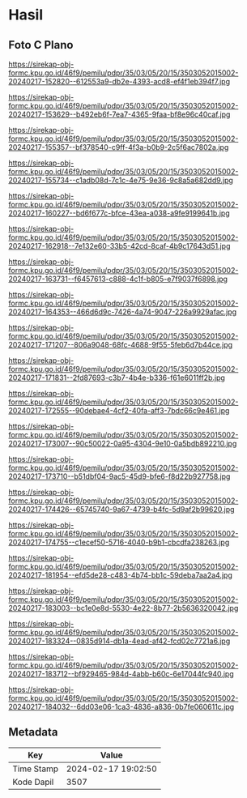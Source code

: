 # Hasil

## Foto C Plano

https://sirekap-obj-formc.kpu.go.id/46f9/pemilu/pdpr/35/03/05/20/15/3503052015002-20240217-152820--612553a9-db2e-4393-acd8-ef4f1eb394f7.jpg

https://sirekap-obj-formc.kpu.go.id/46f9/pemilu/pdpr/35/03/05/20/15/3503052015002-20240217-153629--b492eb6f-7ea7-4365-9faa-bf8e96c40caf.jpg

https://sirekap-obj-formc.kpu.go.id/46f9/pemilu/pdpr/35/03/05/20/15/3503052015002-20240217-155357--bf378540-c9ff-4f3a-b0b9-2c5f6ac7802a.jpg

https://sirekap-obj-formc.kpu.go.id/46f9/pemilu/pdpr/35/03/05/20/15/3503052015002-20240217-155734--c1adb08d-7c1c-4e75-9e36-9c8a5a682dd9.jpg

https://sirekap-obj-formc.kpu.go.id/46f9/pemilu/pdpr/35/03/05/20/15/3503052015002-20240217-160227--bd6f677c-bfce-43ea-a038-a9fe9199641b.jpg

https://sirekap-obj-formc.kpu.go.id/46f9/pemilu/pdpr/35/03/05/20/15/3503052015002-20240217-162918--7e132e60-33b5-42cd-8caf-4b9c17643d51.jpg

https://sirekap-obj-formc.kpu.go.id/46f9/pemilu/pdpr/35/03/05/20/15/3503052015002-20240217-163731--f6457613-c888-4c1f-b805-e7f9037f6898.jpg

https://sirekap-obj-formc.kpu.go.id/46f9/pemilu/pdpr/35/03/05/20/15/3503052015002-20240217-164353--466d6d9c-7426-4a74-9047-226a9929afac.jpg

https://sirekap-obj-formc.kpu.go.id/46f9/pemilu/pdpr/35/03/05/20/15/3503052015002-20240217-171207--806a9048-68fc-4688-9f55-5feb6d7b44ce.jpg

https://sirekap-obj-formc.kpu.go.id/46f9/pemilu/pdpr/35/03/05/20/15/3503052015002-20240217-171831--2fd87693-c3b7-4b4e-b336-f61e6011ff2b.jpg

https://sirekap-obj-formc.kpu.go.id/46f9/pemilu/pdpr/35/03/05/20/15/3503052015002-20240217-172555--90debae4-4cf2-40fa-aff3-7bdc66c9e461.jpg

https://sirekap-obj-formc.kpu.go.id/46f9/pemilu/pdpr/35/03/05/20/15/3503052015002-20240217-173007--90c50022-0a95-4304-9e10-0a5bdb892210.jpg

https://sirekap-obj-formc.kpu.go.id/46f9/pemilu/pdpr/35/03/05/20/15/3503052015002-20240217-173710--b51dbf04-9ac5-45d9-bfe6-f8d22b927758.jpg

https://sirekap-obj-formc.kpu.go.id/46f9/pemilu/pdpr/35/03/05/20/15/3503052015002-20240217-174426--65745740-9a67-4739-b4fc-5d9af2b99620.jpg

https://sirekap-obj-formc.kpu.go.id/46f9/pemilu/pdpr/35/03/05/20/15/3503052015002-20240217-174755--c1ecef50-5716-4040-b9b1-cbcdfa238263.jpg

https://sirekap-obj-formc.kpu.go.id/46f9/pemilu/pdpr/35/03/05/20/15/3503052015002-20240217-181954--efd5de28-c483-4b74-bb1c-59deba7aa2a4.jpg

https://sirekap-obj-formc.kpu.go.id/46f9/pemilu/pdpr/35/03/05/20/15/3503052015002-20240217-183003--bc1e0e8d-5530-4e22-8b77-2b5636320042.jpg

https://sirekap-obj-formc.kpu.go.id/46f9/pemilu/pdpr/35/03/05/20/15/3503052015002-20240217-183324--0835d914-db1a-4ead-af42-fcd02c7721a6.jpg

https://sirekap-obj-formc.kpu.go.id/46f9/pemilu/pdpr/35/03/05/20/15/3503052015002-20240217-183712--bf929465-984d-4abb-b60c-6e17044fc940.jpg

https://sirekap-obj-formc.kpu.go.id/46f9/pemilu/pdpr/35/03/05/20/15/3503052015002-20240217-184032--6dd03e06-1ca3-4836-a836-0b7fe060611c.jpg


## Metadata

| Key        | Value               |
| ---------- | ------------------- |
| Time Stamp | 2024-02-17 19:02:50 |
| Kode Dapil | 3507                |




